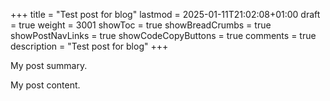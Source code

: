 +++
title = "Test post for blog"
lastmod = 2025-01-11T21:02:08+01:00
draft = true
weight = 3001
showToc = true
showBreadCrumbs = true
showPostNavLinks = true
showCodeCopyButtons = true
comments = true
description = "Test post for blog"
+++

My post summary.

<!--more-->

My post content.

